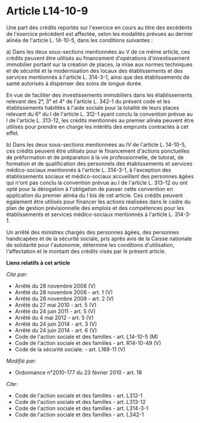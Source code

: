 # Article L14-10-9

Une part des crédits reportés sur l'exercice en cours au titre des excédents de l'exercice précédent est affectée, selon les
modalités prévues au dernier alinéa de l'article L. 14-10-5, dans les conditions suivantes : 

a) Dans les deux sous-sections mentionnées au V de ce même article, ces crédits peuvent être utilisés au financement
d'opérations d'investissement immobilier portant sur la création de places, la mise aux normes techniques et de sécurité et
la modernisation des locaux des établissements et des services mentionnés à l'article L. 314-3-1, ainsi que des
établissements                  de santé autorisés à dispenser des soins de longue durée. 

En vue de faciliter des investissements immobiliers dans les établissements relevant des 2°, 3° et 4° de l'article L. 342-1
du présent code et les établissements habilités à l'aide sociale pour la totalité de leurs places relevant du 6° du I de
l'article L. 312-1 ayant conclu la convention prévue au I de l'article L. 313-12, les crédits mentionnés au premier alinéa
peuvent être utilisés pour prendre en charge les intérêts des emprunts contractés à cet effet. 

b) Dans les deux sous-sections mentionnées au IV de l'article L. 14-10-5, ces crédits peuvent être utilisés pour le
financement d'actions ponctuelles de préformation et de préparation à la vie professionnelle, de tutorat, de formation et de
qualification des personnels des établissements et services médico-sociaux mentionnés à l'article L. 314-3-1, à l'exception
des établissements sociaux et médico-sociaux accueillant des personnes âgées qui n'ont pas conclu la convention prévue au I
de l'article L. 313-12 ou ont opté pour la dérogation à l'obligation de passer cette convention en application du premier
alinéa du I bis de cet article. Ces crédits peuvent également être utilisés pour financer les actions réalisées dans le cadre
du plan de gestion prévisionnelle des emplois et des compétences pour les établissements et services médico-sociaux
mentionnés à l'article L. 314-3-1. 

Un arrêté des ministres chargés des personnes âgées, des personnes handicapées et de la sécurité sociale, pris après avis de
la Caisse nationale de solidarité pour l'autonomie, détermine les conditions d'utilisation, l'affectation et le montant des
crédits visés par le présent article.

**Liens relatifs à cet article**

_Cité par_:

  - Arrêté du 28 novembre 2008 (V)
  - Arrêté du 28 novembre 2008 - art. 1 (V)
  - Arrêté du 28 novembre 2008 - art. 2 (V)
  - Arrêté du 27 mai 2010 - art. 5 (V)
  - Arrêté du 24 juin 2011 - art. 5 (V)
  - Arrêté du 4 mai 2012 - art. 5 (V)
  - Arrêté du 24 juin 2014 - art. 3 (V)
  - Arrêté du 24 juin 2014 - art. 6 (V)
  - Code de l'action sociale et des familles - art. L14-10-5 (M)
  - Code de l'action sociale et des familles - art. R14-10-49 (V)
  - Code de la sécurité sociale. - art. L168-11 (V)

_Modifié par_:

  - Ordonnance n°2010-177 du 23 février 2010 - art. 18

_Cite_:

  - Code de l'action sociale et des familles - art. L312-1
  - Code de l'action sociale et des familles - art. L313-12
  - Code de l'action sociale et des familles - art. L314-3-1
  - Code de l'action sociale et des familles - art. L342-1

